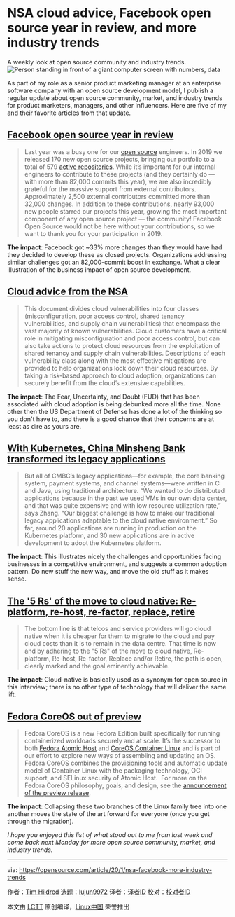 [#]: collector: (lujun9972)
[#]: translator: ( )
[#]: reviewer: ( )
[#]: publisher: ( )
[#]: url: ( )
[#]: subject: (NSA cloud advice, Facebook open source year in review, and more industry trends)
[#]: via: (https://opensource.com/article/20/1/nsa-facebook-more-industry-trends)
[#]: author: (Tim Hildred https://opensource.com/users/thildred)

NSA cloud advice, Facebook open source year in review, and more industry trends
======
A weekly look at open source community and industry trends.
![Person standing in front of a giant computer screen with numbers, data][1]

As part of my role as a senior product marketing manager at an enterprise software company with an open source development model, I publish a regular update about open source community, market, and industry trends for product marketers, managers, and other influencers. Here are five of my and their favorite articles from that update.

## [Facebook open source year in review][2]

> Last year was a busy one for our [open source][3] engineers. In 2019 we released 170 new open source projects, bringing our portfolio to a total of 579 [active repositories][3]. While it’s important for our internal engineers to contribute to these projects (and they certainly do — with more than 82,000 commits this year), we are also incredibly grateful for the massive support from external contributors. Approximately 2,500 external contributors committed more than 32,000 changes. In addition to these contributions, nearly 93,000 new people starred our projects this year, growing the most important component of any open source project — the community! Facebook Open Source would not be here without your contributions, so we want to thank you for your participation in 2019.

**The impact**: Facebook got ~33% more changes than they would have had they decided to develop these as closed projects. Organizations addressing similar challenges got an 82,000-commit boost in exchange. What a clear illustration of the business impact of open source development.

## [Cloud advice from the NSA][4]

> This document divides cloud vulnerabilities into four classes (misconfiguration, poor access control, shared tenancy vulnerabilities, and supply chain vulnerabilities) that encompass the vast majority of known vulnerabilities. Cloud customers have a critical role in mitigating misconfiguration and poor access control, but can also take actions to protect cloud resources from the exploitation of shared tenancy and supply chain vulnerabilities. Descriptions of each vulnerability class along with the most effective mitigations are provided to help organizations lock down their cloud resources. By taking a risk-based approach to cloud adoption, organizations can securely benefit from the cloud’s extensive capabilities.

**The impact**: The Fear, Uncertainty, and Doubt (FUD) that has been associated with cloud adoption is being debunked more all the time. None other then the US Department of Defense has done a lot of the thinking so you don't have to, and there is a good chance that their concerns are at least as dire as yours are.

## [With Kubernetes, China Minsheng Bank transformed its legacy applications][5]

> But all of CMBC’s legacy applications—for example, the core banking system, payment systems, and channel systems—were written in C and Java, using traditional architecture. “We wanted to do distributed applications because in the past we used VMs in our own data center, and that was quite expensive and with low resource utilization rate,” says Zhang. “Our biggest challenge is how to make our traditional legacy applications adaptable to the cloud native environment.” So far, around 20 applications are running in production on the Kubernetes platform, and 30 new applications are in active development to adopt the Kubernetes platform.

**The impact**: This illustrates nicely the challenges and opportunities facing businesses in a competitive environment, and suggests a common adoption pattern. Do new stuff the new way, and move the old stuff as it makes sense.

## [The '5 Rs' of the move to cloud native: Re-platform, re-host, re-factor, replace, retire][6]

> The bottom line is that telcos and service providers will go cloud native when it is cheaper for them to migrate to the cloud and pay cloud costs than it is to remain in the data centre. That time is now and by adhering to the "5 Rs" of the move to cloud native, Re-platform, Re-host, Re-factor, Replace and/or Retire, the path is open, clearly marked and the goal eminently achievable.

**The impact**: Cloud-native is basically used as a synonym for open source in this interview; there is no other type of technology that will deliver the same lift.

## [Fedora CoreOS out of preview][7]

> Fedora CoreOS is a new Fedora Edition built specifically for running containerized workloads securely and at scale. It’s the successor to both [Fedora Atomic Host][8] and [CoreOS Container Linux][9] and is part of our effort to explore new ways of assembling and updating an OS. Fedora CoreOS combines the provisioning tools and automatic update model of Container Linux with the packaging technology, OCI support, and SELinux security of Atomic Host.  For more on the Fedora CoreOS philosophy, goals, and design, see the [announcement of the preview release][10].

**The impact**: Collapsing these two branches of the Linux family tree into one another moves the state of the art forward for everyone (once you get through the migration).

_I hope you enjoyed this list of what stood out to me from last week and come back next Monday for more open source community, market, and industry trends._

--------------------------------------------------------------------------------

via: https://opensource.com/article/20/1/nsa-facebook-more-industry-trends

作者：[Tim Hildred][a]
选题：[lujun9972][b]
译者：[译者ID](https://github.com/译者ID)
校对：[校对者ID](https://github.com/校对者ID)

本文由 [LCTT](https://github.com/LCTT/TranslateProject) 原创编译，[Linux中国](https://linux.cn/) 荣誉推出

[a]: https://opensource.com/users/thildred
[b]: https://github.com/lujun9972
[1]: https://opensource.com/sites/default/files/styles/image-full-size/public/lead-images/data_metrics_analytics_desktop_laptop.png?itok=9QXd7AUr (Person standing in front of a giant computer screen with numbers, data)
[2]: https://opensource.com/article/20/1/hybrid-developer-future-industry-trends
[3]: https://opensource.facebook.com/
[4]: https://media.defense.gov/2020/Jan/22/2002237484/-1/-1/0/CSI-MITIGATING-CLOUD-VULNERABILITIES_20200121.PDF
[5]: https://www.cncf.io/blog/2020/01/23/with-kubernetes-china-minsheng-bank-transformed-its-legacy-applications-and-moved-into-ai-blockchain-and-big-data/
[6]: https://www.telecomtv.com/content/cloud-native/the-5-rs-of-the-move-to-cloud-native-re-platform-re-host-re-factor-replace-retire-37473/
[7]: https://fedoramagazine.org/fedora-coreos-out-of-preview/
[8]: https://www.projectatomic.io/
[9]: https://coreos.com/os/docs/latest/
[10]: https://fedoramagazine.org/introducing-fedora-coreos/
